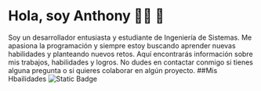 # Hola, soy Anthony 👨‍💻 👋 
Soy un desarrollador entusiasta y estudiante de Ingeniería de Sistemas. Me apasiona la programación y siempre estoy buscando aprender nuevas habilidades y planteando nuevos retos. Aquí encontrarás información sobre mis trabajos, habilidades y logros. No dudes en contactar conmigo si tienes alguna pregunta o si quieres colaborar en algún proyecto.
##Mis Hbailidades
![Static Badge](https://img.shields.io/badge/React-61DBFB?logo=React&logoColor=black)
